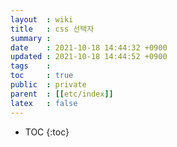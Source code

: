```yaml
---
layout  : wiki
title   : css 선택자
summary : 
date    : 2021-10-18 14:44:32 +0900
updated : 2021-10-18 14:44:52 +0900
tags    : 
toc     : true
public  : private
parent  : [[etc/index]]
latex   : false
---
```

* TOC
{:toc}

# 
